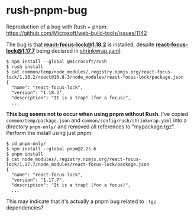 # rush-pnpm-bug

Reproduction of a bug with Rush + pnpm: https://github.com/Microsoft/web-build-tools/issues/1142

The bug is that **react-focus-lock@1.18.2** is installed, despite **react-focus-lock@1.17.7** being declared in [shrinkwrap.yaml](common/config/rush/shrinkwrap.yaml):

```shell
$ npm install --global @microsoft/rush
$ rush install
$ cat common/temp/node_modules/.registry.npmjs.org/react-focus-lock/1.18.2/react@16.8.3/node_modules/react-focus-lock/package.json
{
  "name": "react-focus-lock",
  "version": "1.18.2",
  "description": "It is a trap! (for a focus)",
  ...
```

**This bug seems not to occur when using pnpm without Rush**. I've copied `common/temp/package.json` and `common/config/rush/shrinkwrap.yaml` into a directory `pnpm-only/` and removed all references to "mypackage.tgz". Perform the install using just pnpm:

```shell
$ cd pnpm-only/
$ npm install --global pnpm@2.25.6
$ pnpm install
$ cat node_modules/.registry.npmjs.org/react-focus-lock/1.17.7/node_modules/react-focus-lock/package.json
{
  "name": "react-focus-lock",
  "version": "1.17.7",
  "description": "It is a trap! (for a focus)",
  ...
```

This may indicate that it's actually a pnpm bug related to `.tgz` dependencies?
